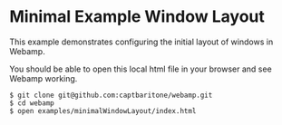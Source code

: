 # Minimal Example Window Layout

This example demonstrates configuring the initial layout of windows in Webamp.

You should be able to open this local html file in your browser and see Webamp working.

```
$ git clone git@github.com:captbaritone/webamp.git
$ cd webamp
$ open examples/minimalWindowLayout/index.html
```
